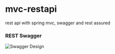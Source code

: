 # mvc-restapi
rest api with spring mvc, swagger and rest assured


### REST Swagger
![Swagger Design](https://user-images.githubusercontent.com/50949606/61768303-b3bb2780-ae04-11e9-9c67-39f6fd2072e8.png)

